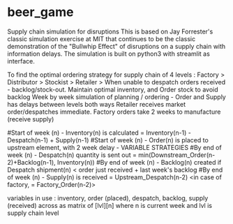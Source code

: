 # beer_game
Supply chain simulation for disruptions
This is based on Jay Forrester's classic simulation exercise at MIT that continues to be the classic demonstration of the "Bullwhip Effect" of disruptions on a supply chain with information delays.
The simulation is built on python3 with streamlit as interface. 


To find the optimal ordering strategy for supply chain of 4 levels : Factory > Distributor > Stockist > Retailer >
When unable to despatch orders received - backlog/stock-out. Maintain optimal inventory, and Order stock to avoid backlog
Week by week simulation of planning / ordering - Order and Supply has delays between levels both ways
Retailer receives market order/despatches immediate. Factory orders take 2 weeks to manufacture (receive supply)

#Start of week (n) - Inventory(n) is calculated = Inventory(n-1) - Despatch(n-1) + Supply(n-1)
#Start of week (n) - Order(n) is placed to upstream element, with 2 week delay - VARIABLE STRATEGIES
#By end of week (n) - Despatch(n) quantity is sent out = min(Downstream_Order(n-2)+Backlog(n-1), Inventory(n))
#By end of week (n) - Backlog(n) created if Despatch shipment(n) < order just received + last week's backlog
#By end of week (n) - Supply(n) is received = Upstream_Despatch(n-2) <in case of factory, = Factory_Order(n-2)>

variables in use : inventory, order (placed), despatch, backlog, supply (received) 
across as matrix of [lvl][n] where n is current week and lvl is supply chain level
